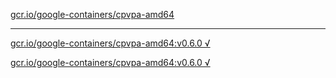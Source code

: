 [gcr.io/google-containers/cpvpa-amd64](https://hub.docker.com/r/anjia0532/google-containers.cpvpa-amd64/tags/) 

----
[gcr.io/google-containers/cpvpa-amd64:v0.6.0 √](https://hub.docker.com/r/anjia0532/google-containers.cpvpa-amd64/tags/)

[gcr.io/google-containers/cpvpa-amd64:v0.6.0 √](https://hub.docker.com/r/anjia0532/google-containers.cpvpa-amd64/tags/)

